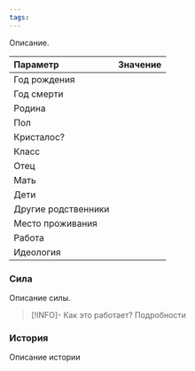 ```yaml
---
tags:
---
```

 Описание.

| Параметр            | Значение |
|:------------------- |:-------- |
| Год рождения        |          |
| Год смерти          |          |
| Родина              |          |
| Пол                 |          |
| Кристалос?          |          |
| Класс               |          |
| Отец                |          |
| Мать                |          |
| Дети                |          |
| Другие родственники |          |
| Место проживания    |          |
| Работа              |          |
| Идеология           |          |

### Сила
Описание силы.

>[!INFO]- Как это работает?
>Подробности
### История
Описание истории